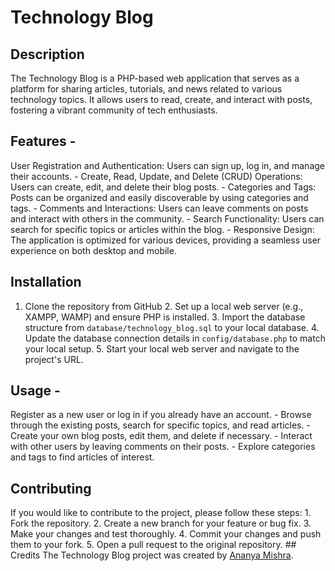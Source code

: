 # Technology Blog  
## Description  
The Technology Blog is a PHP-based web application that serves as a platform for sharing articles, tutorials, and news related to various technology topics. It allows users to read, create, and interact with posts, fostering a vibrant community of tech enthusiasts.  
## Features  - 
User Registration and Authentication: Users can sign up, log in, and manage their accounts. - Create, Read, Update, and Delete (CRUD) Operations: Users can create, edit, and delete their blog posts. - Categories and Tags: Posts can be organized and easily discoverable by using categories and tags. - Comments and Interactions: Users can leave comments on posts and interact with others in the community. - Search Functionality: Users can search for specific topics or articles within the blog. - Responsive Design: The application is optimized for various devices, providing a seamless user experience on both desktop and mobile.  
## Installation  
1. Clone the repository from GitHub  2. Set up a local web server (e.g., XAMPP, WAMP) and ensure PHP is installed.  3. Import the database structure from `database/technology_blog.sql` to your local database.  4. Update the database connection details in `config/database.php` to match your local setup.  5. Start your local web server and navigate to the project's URL.  
## Usage  - 
Register as a new user or log in if you already have an account. - Browse through the existing posts, search for specific topics, and read articles. - Create your own blog posts, edit them, and delete if necessary. - Interact with other users by leaving comments on their posts. - Explore categories and tags to find articles of interest.
## Contributing  
If you would like to contribute to the project, please follow these steps:  1. Fork the repository. 2. Create a new branch for your feature or bug fix. 3. Make your changes and test thoroughly. 4. Commit your changes and push them to your fork. 5. Open a pull request to the original repository.  ## Credits  The Technology Blog project was created by [Ananya Mishra](https://github.com/ananyamissra). 
